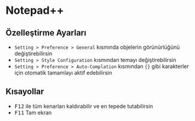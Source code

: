 # Notepad++ <!-- omit in toc -->

## Özelleştirme Ayarları

- `Setting > Preference > General` kısmında objelerin görünürlüğünü değiştirebilirsin
- `Setting > Style Configuration` kısmından temayı değiştirebilirsin
- `Setting > Preference > Auto-Complation` kısmından `{}` gibi karakterler için otomatik tamamlayı aktif edebilirsin

## Kısayollar

- <kbd>F12</kbd> ile tüm kenarları kaldırabilir ve en tepede tutabilirsin
- <kbd>F11</kbd> Tam ekran
